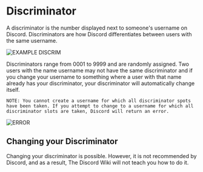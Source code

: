 <!-- TITLE: Discriminator -->
<!-- SUBTITLE: Information about Discord discriminators -->

# Discriminator
A discriminator is the number displayed next to someone's username on Discord. Discriminators are how Discord differentiates between users with the same username.

![EXAMPLE DISCRIM](http://i.thedrutribe.us/b19baba2.png)

Discriminators range from 0001 to 9999 and are randomly assigned. Two users with the name username may not have the same discriminator and if you change your username to something where a user with that name already has your discriminator, your discriminator will automatically change itself.

`NOTE: You cannot create a username for which all discriminator spots have been taken. If you attempt to change to a username for which all discriminator slots are taken, Discord will return an error.`

![ERROR](http://image.prntscr.com/image/c0dc4347023845f8beff47c4a83c7c94.png)

## Changing your Discriminator
Changing your discriminator is possible. However, it is not recommended by Discord, and as a result, The Discord Wiki will not teach you how to do it.